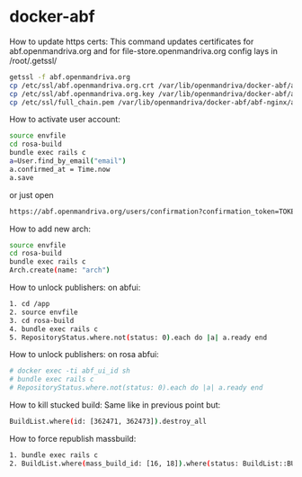 # docker-abf

How to update https certs:
This command updates certificates for
abf.openmandriva.org and for file-store.openmandriva.org
config lays in /root/.getssl/

```bash
getssl -f abf.openmandriva.org
cp /etc/ssl/abf.openmandriva.org.crt /var/lib/openmandriva/docker-abf/abf-nginx/
cp /etc/ssl/abf.openmandriva.org.key /var/lib/openmandriva/docker-abf/abf-nginx/
cp /etc/ssl/full_chain.pem /var/lib/openmandriva/docker-abf/abf-nginx/abf.openmandriva.org-chain.pem
```


How to activate user account:
```bash
source envfile
cd rosa-build
bundle exec rails c
a=User.find_by_email("email")
a.confirmed_at = Time.now
a.save
```

or just open

```bash
https://abf.openmandriva.org/users/confirmation?confirmation_token=TOKEN_HERE
```

How to add new arch:
```bash
source envfile
cd rosa-build
bundle exec rails c
Arch.create(name: "arch")
```


How to unlock publishers:
on abfui:
```bash
1. cd /app
2. source envfile
3. cd rosa-build
4. bundle exec rails c
5. RepositoryStatus.where.not(status: 0).each do |a| a.ready end
```
How to unlock publishers:
on rosa abfui:
```bash
# docker exec -ti abf_ui_id sh
# bundle exec rails c
# RepositoryStatus.where.not(status: 0).each do |a| a.ready end
```

How to kill stucked build:
Same like in previous point but:
```bash
BuildList.where(id: [362471, 362473]).destroy_all
```
How to force republish massbuild:

```bash
1. bundle exec rails c
2. BuildList.where(mass_build_id: [16, 18]).where(status: BuildList::BUILD_PUBLISHED).find_each do |bl| bl.publish end; true
```
